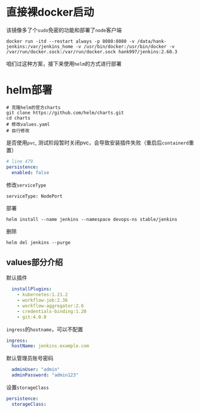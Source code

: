 # 直接裸docker启动

该镜像多了个`sudo`免密的功能和部署了`node`客户端
```
docker run -itd --restart always -p 8080:8080 -v /data/hank-jenkins:/var/jenkins_home -v /usr/bin/docker:/usr/bin/docker -v /var/run/docker.sock:/var/run/docker.sock hank997/jenkins:2.60.3
```

咱们过这种方案，接下来使用`helm`的方式进行部署

# helm部署

```
# 克隆helm的官方charts
git clone https://github.com/helm/charts.git
cd charts
# 修改values.yaml
# 自行修改
```

是否使用`pvc`, 测试阶段暂时关闭pvc，会导致安装插件失败（重启后`containerd`重置）
```yaml
# line 479
persistence:
  enabled: false
```
修改`serviceType`
```
serviceType: NodePort
```


部署
```
helm install --name jenkins --namespace devops-ns stable/jenkins
```
删除

```
helm del jenkins --purge
```


## values部分介绍
默认插件
```yaml
  installPlugins:
    - kubernetes:1.21.2
    - workflow-job:2.36
    - workflow-aggregator:2.6
    - credentials-binding:1.20
    - git:4.0.0
```

`ingress`的`hostname`，可以不配置
```yaml
ingress:
  hostName: jenkins.example.com
```

默认管理员账号密码

```yaml
  adminUser: "admin"
  adminPassword: "admin123"
```

设置`storageClass`

```yaml
persistence:
  storageClass:
```
